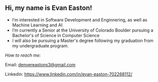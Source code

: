 ## Hi, my name is Evan Easton!
- I’m interested in Software Development and Enginnering, as well as Machine Learning and AI
- I’m currently a Senior at the University of Colorado Boulder pursuing a Bachelor's of Science in Computer Science
- I will also be pursuing a Master's degree following my graduation from my undergraduate program.

*How to reach me:*

Email: denvereastons3@gmail.com

Linkedin: https://www.linkedin.com/in/evan-easton-702268112/

<!---
eastonevan/eastonevan is a ✨ special ✨ repository because its `README.md` (this file) appears on your GitHub profile.
You can click the Preview link to take a look at your changes.
--->
